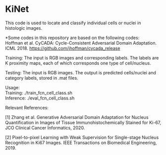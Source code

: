 # KiNet
This code is used to locate and classify individual cells or nuclei in histologic images.

*Some codes in this repository are based on the following codes:\
Hoffman et al. CyCADA: Cycle-Consistent Adversarial Domain Adaptation. ICML 2018. https://github.com/jhoffman/cycada_release


Training: The input is RGB images and corresponding labels. The labels are K proximity maps, each of which corresponds one type of cell/nucleus.

Testing: The input is RGB images. The output is predicted cells/nuclei and category labels, stored in .mat files.

Usage:\
Training: ./train_fcn_cell_class.sh \
Inference: ./eval_fcn_cell_class.sh

Relevant References:

[1] Zhang et al. Generative Adversarial Domain Adaptation for Nucleus Quantification in Images of Tissue Immunohistochemically Stained for Ki-67, JCO Clinical Cancer Informatics, 2020.

[2] Pixel-to-pixel Learning with Weak Supervision for Single-stage Nucleus Recognition in Ki67 Images. IEEE Transactions on Biomedical Engineering, 2019.
